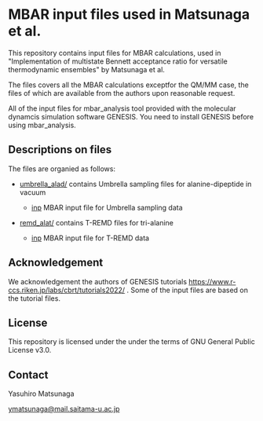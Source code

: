 # MBAR input files used in Matsunaga et al.

This repository contains input files for MBAR calculations, used in "Implementation of multistate Bennett acceptance ratio for versatile thermodynamic ensembles" by Matsunaga et al.

The files covers all the MBAR calculations exceptfor the QM/MM case, the files of which are available from the authors upon reasonable request. 

All of the input files for mbar_analysis tool provided with the molecular dynamcis simulation software GENESIS. You need to install GENESIS before using mbar_analysis. 

## Descriptions on files

The files are organied as follows:

- [umbrella_alad/](https://github.com/matsunagalab/paper_mbar/tree/main/umbrella_alad) contains Umbrella sampling files for alanine-dipeptide in vacuum

  - [inp](https://github.com/matsunagalab/paper_mbar/blob/main/umbrella_alad/5_mbar/mbar_analysis.inp) MBAR input file for Umbrella sampling data

- [remd_alat/](https://github.com/matsunagalab/mbar_paper/tree/main/remd_alat) contains T-REMD files for tri-alanine

  - [inp](https://github.com/matsunagalab/differentiable_BTR/blob/main/remd_alat/5_analysis/mbar/inp) MBAR input file for T-REMD data

## Acknowledgement

We acknowledgement the authors of GENESIS tutorials https://www.r-ccs.riken.jp/labs/cbrt/tutorials2022/ . Some of the input files are based on the tutorial files. 

## License

This repository is licensed under the under the terms of GNU General Public License v3.0. 
 
## Contact

Yasuhiro Matsunaga

ymatsunaga@mail.saitama-u.ac.jp


